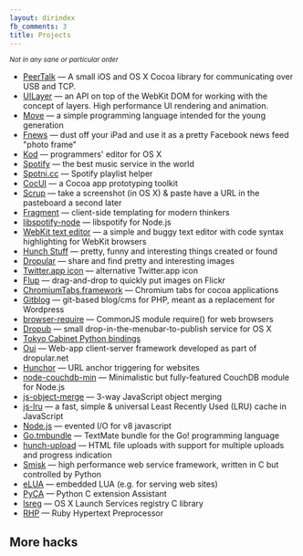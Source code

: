```yaml
---
layout: dirindex
fb_comments: 3
title: Projects
---
```


<small>*Not in any sane or particular order*</small>

- [PeerTalk](http://rsms.me/peertalk/) — A small iOS and OS X Cocoa library for communicating over USB and TCP.
- [UILayer](http://rsms.me/uilayer/) — an API on top of the WebKit DOM for working with the concept of layers. High performance UI rendering and animation.
- [Move](http://movelang.org/) — a simple programming language intended for the young generation
- [Fnews](/projects/fnews/) — dust off your iPad and use it as a pretty Facebook news feed "photo frame"
- [Kod](http://kodapp.com/) — programmers' editor for OS X
- [Spotify](/about/spotify/) — the best music service in the world
- [Spotni.cc](http://spotni.cc/) — Spotify playlist helper
- [CocUI](https://github.com/rsms/cocui) — a Cocoa app prototyping toolkit
- [Scrup](https://github.com/rsms/scrup) — take a screenshot (in OS X) & paste have a URL in the pasteboard a second later
- [Fragment](https://github.com/rsms/js-fragment) — client-side templating for modern thinkers
- [libspotify-node](https://github.com/liesen/libspotify-node) — libspotify for Node.js
- [WebKit text editor](https://github.com/rsms/webkit-editor) — a simple and buggy text editor with code syntax highlighting for WebKit browsers
- [Hunch Stuff](http://hunch.se/stuff/) — pretty, funny and interesting things created or found
- [Dropular](http://dropular.net/) — share and find pretty and interesting images
- [Twitter.app icon](https://github.com/rsms/twitter-icon) — alternative Twitter.app icon
- [Flup](https://github.com/rsms/flup) — drag-and-drop to quickly put images on Flickr
- [ChromiumTabs.framework](https://github.com/rsms/chromium-tabs) — Chromium tabs for cocoa applications
- [Gitblog](https://github.com/rsms/gitblog) — git-based blog/cms for PHP, meant as a replacement for Wordpress
- [browser-require](https://github.com/rsms/browser-require) — CommonJS module require() for web browsers
- [Dropub](https://github.com/rsms/dropub) — small drop-in-the-menubar-to-publish service for OS X
- [Tokyo Cabinet Python bindings](https://github.com/rsms/tc)
- [Oui](https://github.com/rsms/oui) — Web-app client-server framework developed as part of dropular.net
- [Hunchor](https://github.com/rsms/hunchor) — URL anchor triggering for websites
- [node-couchdb-min](https://github.com/rsms/node-couchdb-min) — Minimalistic but fully-featured CouchDB module for Node.js
- [js-object-merge](https://github.com/rsms/js-object-merge) — 3-way JavaScript object merging
- [js-lru](https://github.com/rsms/js-lru) — a fast, simple & universal Least Recently Used (LRU) cache in JavaScript
- [Node.js](http://nodejs.org/) — evented I/O for v8 javascript
- [Go.tmbundle](https://github.com/rsms/Go.tmbundle) — TextMate bundle for the Go! programming language
- [hunch-upload](https://github.com/rsms/hunch-upload) — HTML file uploads with support for multiple uploads and progress indication
- [Smisk](http://python-smisk.org/) — high performance web service framework, written in C but controlled by Python
- [eLUA](https://github.com/rsms/elua) — embedded LUA (e.g. for serving web sites)
- [PyCA](https://github.com/rsms/pyca) — Python C extension Assistant
- [lsreg](https://github.com/rsms/lsreg) — OS X Launch Services registry C library
- [RHP](https://github.com/rsms/rhp) — Ruby Hypertext Preprocessor

## More hacks
